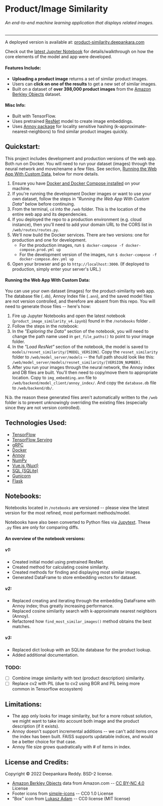 # Product/Image Similarity
###### An end-to-end machine learning application that displays related images.
___

A deployed version is available at: [product-similarity.deepankara.com](https://product-similarity.deepankara.com)

Check out the [latest Jupyter Notebook](https://github.com/Deesus/product-similarity/blob/master/notebooks/product_image_similarity_v3.ipynb) for details/walkthrough on how the core elements of the model and app were developed.

#### Features Include:
- **Uploading a product image** returns a set of similar product images.
- Users can **click on one of the results** to get a new set of similar images.
- Built on a dataset of **over 398,000 product images** from the [Amazon Berkley Objects](https://amazon-berkeley-objects.s3.amazonaws.com/index.html) dataset.

#### Misc Info:
- Built with TensorFlow. 
- Uses pretrained [ResNet](https://arxiv.org/pdf/1512.03385.pdf) model to create image embeddings. 
- Uses [Annoy package](https://github.com/spotify/annoy) for locality sensitive hashing (k-approximate-nearest-neighbors) to find similar product images quickly.

## Quickstart:
This project includes development and production versions of the web app. Both run on Docker. You will need to run your dataset (images) through the neural network and move/rename a few files. See section, [Running the Web App With Custom Data](https://github.com/Deesus/product-similarity#running-the-web-app-with-custom-data), below for more details.

1. Ensure you have [Docker and Docker Compose installed](https://docs.docker.com/desktop/install/linux-install/) on your machine.
2. If you're running the development Docker images or want to use your own dataset, follow the steps in _"Running the Web App With Custom Data"_ below before continuing.
3. From the terminal, `cd` into the `/web` folder. This is the location of the entire web app and its dependencies.
4. If you deployed the repo to a production environment (e.g. cloud instance), then you'll need to add your domain URL to the CORS list in `/web/routes/routes.py`.
5. We'll now build the Docker services. There are two versions: one for production and one for development.
   - For the production images, run `$ docker-compose -f docker-compose.prod.yml up`
   - For the development version of the images, run `$ docker-compose -f docker-compose.dev.yml up`
5. Open your browser and go to `http://localhost:3000`. (If deployed to production, simply enter your server's URL.)

#### Running the Web App With Custom Data:
You can use your own dataset (images) for the product-similarity web app. The database file (`.db`), Annoy Index file (`.ann`), and the saved model files are not version controlled, and therefore are absent from this repo. You will need to generate those files -- here's how:

1. Fire up Jupyter Notebooks and open the latest notebook (`product_image_similarity_v4.ipynb`) found in the `/notebooks` folder .
2. Follow the steps in the notebook:
3. In the _"Exploring the Data"_ section of the notebook, you will need to change the path name used in `get_file_paths()` to point to your image folder.
4. In the _"Load ResNet"_ section of the notebook, the model is saved to `models/resnet_similarity/[MODEL_VERSION]`. Copy the `resnet_similarity` folder to `/web/model_server/models` -- the full path should look like this: `/web/model_server/models/resnet_similarity/[VERSION_NUMBER]`.
5. After you run your images through the neural network, the Annoy index and DB files are built. You'll then need to copy/move them to appropriate location. Copy to `img_embedding.ann` file to `/web/backend/model_client/annoy_index/`. And copy the `database.db` file to `/web/backend/db/`.

N.b. the reason these generated files aren't automatically written to the `/web` folder is to prevent unknowingly overriding the existing files (especially since they are not version controlled).

## Technologies Used:
- [TensorFlow](https://www.tensorflow.org/overview/)
- [TensorFlow Serving](https://www.tensorflow.org/tfx/guide/serving)
- [gRPC](https://grpc.io/)
- [Docker](https://docs.docker.com/)
- [Annoy](https://github.com/spotify/annoy#annoy)
- [NumPy](https://numpy.org/doc/stable/)
- [Vue.js (Nuxt)](https://nuxtjs.org/)
- [SQL (SQLite)](https://docs.python.org/3/library/sqlite3.html)
- [Gunicorn](https://gunicorn.org/)
- [Flask](https://flask.palletsprojects.com/en/2.1.x/)

## Notebooks:
Notebooks located in `/notebooks` are versioned -- please view the latest version for the most refined, most performant methods/model.

Notebooks have also been converted to Python files via [Jupytext](https://jupytext.readthedocs.io/en/latest/index.html). These `.py` files are only for comparing diffs.

#### An overview of the notebook versions:
##### v1:
- Created initial model using pretrained ResNet.
- Created method for calculating cosine similarity.
- Created methods for finding and displaying most similar images.
- Generated DataFrame to store embedding vectors for dataset.

##### v2:
- Replaced creating and iterating through the embedding DataFrame with Annoy index; thus greatly increasing performance.
- Replaced cosine similarity search with k-approximate nearest neighbors (Annoy).
- Refactored how `find_most_similar_images()` method obtains the best matches.

##### v3:
- Replaced dict lookup with an SQLite database for the product lookup.
- Added additional documentation.

### TODO:
- [ ] Combine image similarity with text (product description) similarity.
- [ ] Replace cv2 with PIL (due to cv2 using BGR and PIL being more common in Tensorflow ecosystem)

## Limitations:
- The app only looks for image similarity, but for a more robust solution, we might want to take into account both image and the product description (if it exists).
- Annoy doesn't support incremental additions -- we can't add items once the index has been built. FAISS supports updatable indices, and would be a better choice for that case.
- Annoy file size grows quadratically with # of items in index.

## License and Credits:
Copyright © 2022 Deepankara Reddy. BSD-2 license.

- [Amazon Berkley Objects](https://amazon-berkeley-objects.s3.amazonaws.com/index.html) data from Amazon.com -- [CC BY-NC 4.0](https://amazon-berkeley-objects.s3.amazonaws.com/LICENSE-CC-BY-NC-4.0.txt) License
- Footer icons from [simple-icons](https://github.com/simple-icons/simple-icons) -- CC0 1.0 License
- "Box" icon from [Lukasz Adam](https://lukaszadam.com/illustrations) -- CC0 license (MIT license)
